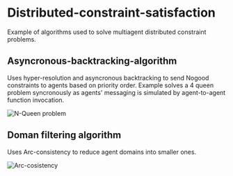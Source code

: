 # Distributed-constraint-satisfaction
 Example of algorithms used to solve multiagent distributed constraint problems.

## Asyncronous-backtracking-algorithm
Uses hyper-resolution and asyncronous backtracking to send Nogood constraints to agents based on priority order.
Example solves a 4 queen problem syncronously as agents' messaging is simulated by agent-to-agent function invocation.

![N-Queen problem](https://i.ibb.co/F4pC27D/N-queen.png)

## Doman filtering algorithm
Uses Arc-consistency to reduce agent domains into smaller ones.

![Arc-cosistency](https://upload.wikimedia.org/wikipedia/commons/thumb/9/9c/Backtracking-arc-consistency.svg/200px-Backtracking-arc-consistency.svg.png)
